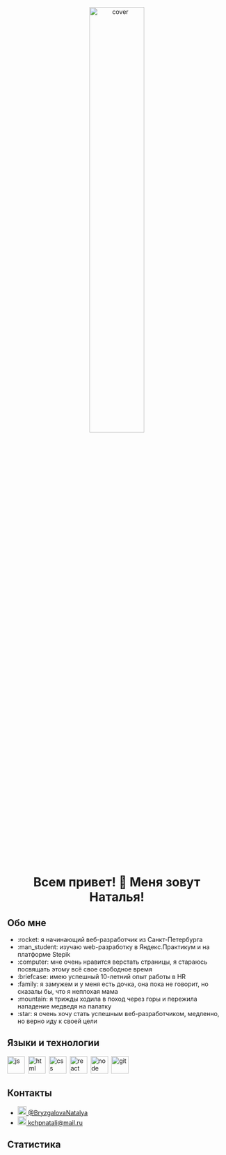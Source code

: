 <div align="center">
   <img width="50%" src="https://d3sujgifhk94se.cloudfront.net/wp-content/uploads/2020/12/16084421/blog_posts-8-06.png" alt="cover" />
 </div>
 
 <h1 align="center">Всем привет! 👋 Меня зовут Наталья!</h1>
 
 <h2>Обо мне</h2>
 <ul>
   <li>:rocket: я начинающий веб-разработчик из Санкт-Петербурга</li>
   <li>:man_student: изучаю web-разработку в Яндекс.Практикум и на платформе Stepik</li>
   <li>:computer: мне очень нравится верстать страницы, я стараюсь посвящать этому всё свое свободное время</li>
   <li>:briefcase: имею успешный 10-летний опыт работы в HR</li>
   <li>:family: я замужем и у меня есть дочка, она пока не говорит, но сказалы бы, что я неплохая мама</li>
   <li>:mountain: я трижды ходила в поход через горы и пережила нападение медведя на палатку</li>
   <li>:star: я очень хочу стать успешным веб-разработчиком, медленно, но верно иду к своей цели</li>
 </ul>


<h2>Языки и технологии</h2>

<img src="https://cdn.jsdelivr.net/gh/devicons/devicon/icons/javascript/javascript-original.svg" title="js" width="40" height="40"/>&nbsp;
<img src="https://cdn.jsdelivr.net/gh/devicons/devicon/icons/html5/html5-original.svg" title="html" width="40" height="40"/>&nbsp;
<img src="https://cdn.jsdelivr.net/gh/devicons/devicon/icons/css3/css3-original.svg" title="css" width="40" height="40"/>&nbsp;
<img src="https://cdn.jsdelivr.net/gh/devicons/devicon/icons/react/react-original.svg" title="react" width="40" height="40"/>&nbsp;
<img src="https://cdn.jsdelivr.net/gh/devicons/devicon/icons/nodejs/nodejs-original.svg" title="node" width="40" height="40"/>&nbsp;
<img src="https://user-images.githubusercontent.com/100767361/192206773-abbd38dd-7dcd-47b9-97de-826bd3a30836.png" title="git" width="40" height="40"/>&nbsp;


<h2>Контакты</h2>
 <ul>
   <li><img src="https://github.com/NataBr1/NataBr1/assets/116519341/11b1d051-32cd-429c-a953-8593cbf5f90c" width=20px><a href="https://t.me/BryzgalovaNatalya"> @BryzgalovaNatalya</a> </li>
   <li><img src="https://github.com/NataBr1/NataBr1/assets/116519341/0aa8cf79-89c3-4d30-a945-edcf456d4ed4" width=20px><a href="mailto:kchpnatali@mail.ru"> kchpnatali@mail.ru</a></li>
 </ul>

 
<h2>Статистика</h2>
<div id="stat" align="center">
    <img src="http://github-profile-summary-cards.vercel.app/api/cards/profile-details?username=NataBr1&theme=react" alt=""/>
    <img src="http://github-profile-summary-cards.vercel.app/api/cards/repos-per-language?username=NataBr1&theme=react" alt=""/>
</div>
